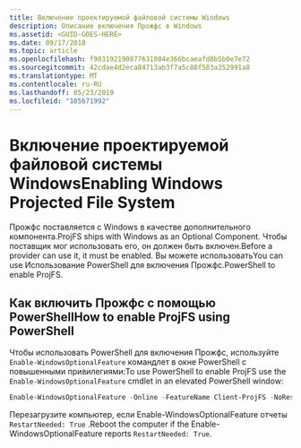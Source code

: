 ```yaml
---
title: Включение проектируемой файловой системы Windows
description: Описание включения Прожфс в Windows
ms.assetid: <GUID-GOES-HERE>
ms.date: 09/17/2018
ms.topic: article
ms.openlocfilehash: f903192190877631084e366bcaeafd8b5b0e7e72
ms.sourcegitcommit: 42cdae4d2eca84713ab3f7a5c88f583a352991a8
ms.translationtype: MT
ms.contentlocale: ru-RU
ms.lasthandoff: 05/23/2019
ms.locfileid: "105671992"
---
```

# <a name="enabling-windows-projected-file-system"></a><span data-ttu-id="34938-103">Включение проектируемой файловой системы Windows</span><span class="sxs-lookup"><span data-stu-id="34938-103">Enabling Windows Projected File System</span></span>

<span data-ttu-id="34938-104">Прожфс поставляется с Windows в качестве дополнительного компонента.</span><span class="sxs-lookup"><span data-stu-id="34938-104">ProjFS ships with Windows as an Optional Component.</span></span>  <span data-ttu-id="34938-105">Чтобы поставщик мог использовать его, он должен быть включен.</span><span class="sxs-lookup"><span data-stu-id="34938-105">Before a provider can use it, it must be enabled.</span></span>  <span data-ttu-id="34938-106">Вы можете использовать</span><span class="sxs-lookup"><span data-stu-id="34938-106">You can use</span></span> <!--the GUI or--> <span data-ttu-id="34938-107">Использование PowerShell для включения Прожфс.</span><span class="sxs-lookup"><span data-stu-id="34938-107">PowerShell to enable ProjFS.</span></span>

<!--
## How to enable ProjFS in the GUI

Open the Start menu and type "Control Panel".  Click "Programs", then "Turn Windows features on or off".  In the Windows Features dialog box select the check box next to "Windows Projected File System":

![Windows features dialog](images/WindowsFeaturesDialog.png)
-->

## <a name="how-to-enable-projfs-using-powershell"></a><span data-ttu-id="34938-108">Как включить Прожфс с помощью PowerShell</span><span class="sxs-lookup"><span data-stu-id="34938-108">How to enable ProjFS using PowerShell</span></span>

<span data-ttu-id="34938-109">Чтобы использовать PowerShell для включения Прожфс, используйте `Enable-WindowsOptionalFeature` командлет в окне PowerShell с повышенными привилегиями:</span><span class="sxs-lookup"><span data-stu-id="34938-109">To use PowerShell to enable ProjFS use the `Enable-WindowsOptionalFeature` cmdlet in an elevated PowerShell window:</span></span>

```PowerShell
Enable-WindowsOptionalFeature -Online -FeatureName Client-ProjFS -NoRestart
```

<span data-ttu-id="34938-110">Перезагрузите компьютер, если Enable-WindowsOptionalFeature отчеты `RestartNeeded: True` .</span><span class="sxs-lookup"><span data-stu-id="34938-110">Reboot the computer if the Enable-WindowsOptionalFeature reports `RestartNeeded: True`.</span></span>
